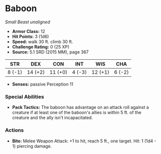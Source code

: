 # Baboon

*Small* *Beast* *unaligned*

- **Armor Class:** 12
- **Hit Points:** 3 (1d6)
- **Speed:** walk 30 ft. climb 30 ft.
- **Challenge Rating:** 0 (25 XP)
- **Source:** 5.1 SRD (2015 MM), page 367

| STR | DEX | CON | INT | WIS | CHA |
| --- | --- | --- | --- | --- | --- |
| 8 (-1) | 14 (+2) | 11 (+0) | 4 (-3) | 12 (+1) | 6 (-2) |

- **Senses:** passive Perception 11

### Special Abilities

- **Pack Tactics:** The baboon has advantage on an attack roll against a creature if at least one of the baboon's allies is within 5 ft. of the creature and the ally isn't incapacitated.

### Actions

- **Bite:** Melee Weapon Attack: +1 to hit, reach 5 ft., one target. Hit: 1 (1d4 - 1) piercing damage.



